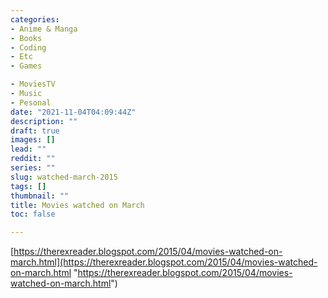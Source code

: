 ```yaml
---
categories:
- Anime & Manga
- Books
- Coding
- Etc
- Games

- MoviesTV
- Music
- Pesonal
date: "2021-11-04T04:09:44Z"
description: ""
draft: true
images: []
lead: ""
reddit: ""
series: ""
slug: watched-march-2015
tags: []
thumbnail: ""
title: Movies watched on March
toc: false

---
```

[https://therexreader.blogspot.com/2015/04/movies-watched-on-march.html](https://therexreader.blogspot.com/2015/04/movies-watched-on-march.html "https://therexreader.blogspot.com/2015/04/movies-watched-on-march.html")
